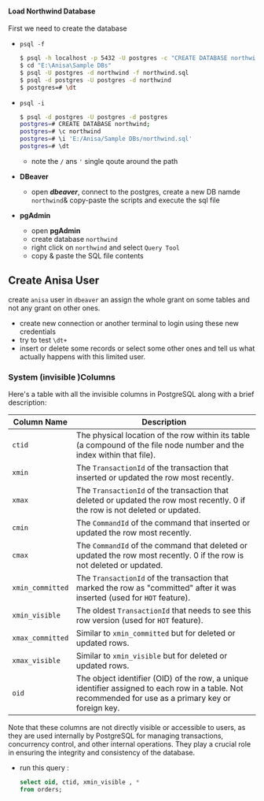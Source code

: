 #### Load Northwind Database 



First we need to create the database

- `psql -f`

  ```bash
  $ psql -h localhost -p 5432 -U postgres -c "CREATE DATABASE northwind;"
  $ cd "E:\Anisa\Sample DBs"
  $ psql -U postgres -d northwind -f northwind.sql
  $ psql -d postgres -U postgres -d northwind
  $ postgres=# \dt
  ```

  

- `psql -i`

  ```bash
  $ psql -d postgres -U postgres -d postgres
  postgres=# CREATE DATABASE northwind;
  postgres=# \c northwind
  postgres=# \i 'E:/Anisa/Sample DBs/northwind.sql'
  postgres=# \dt
  ```

  - note the `/` ans `'` single qoute around the path

- **DBeaver**

  - open ***dbeaver***, connect to the postgres, create a new DB namde `northwind`&  copy-paste the scripts and execute the sql file

- **pgAdmin**

  - open **pgAdmin**
  - create database `northwind`
  - right click on `northwind` and select `Query Tool`
  - copy & paste the SQL file contents

## Create Anisa User

create `anisa` user in `dbeaver` an assign the whole grant on some tables and not any grant on other ones. 

- create new connection or another terminal to login using these new credentials 
- try to test `\dt+` 
- insert or delete some records or select some  other ones and tell us what actually happens with this limited user. 

### System (invisible )Columns 

Here's a table with all the invisible columns in PostgreSQL along with a brief description:

| Column Name      | Description                                                  |
| ---------------- | ------------------------------------------------------------ |
| `ctid`           | The physical location of the row within its table (a compound of the file node number and the index within that file). |
| `xmin`           | The `TransactionId` of the transaction that inserted or updated the row most recently. |
| `xmax`           | The `TransactionId` of the transaction that deleted or updated the row most recently. 0 if the row is not deleted or updated. |
| `cmin`           | The `CommandId` of the command that inserted or updated the row most recently. |
| `cmax`           | The `CommandId` of the command that deleted or updated the row most recently. 0 if the row is not deleted or updated. |
| `xmin_committed` | The `TransactionId` of the transaction that marked the row as "committed" after it was inserted (used for `HOT` feature). |
| `xmin_visible`   | The oldest `TransactionId` that needs to see this row version (used for `HOT` feature). |
| `xmax_committed` | Similar to `xmin_committed` but for deleted or updated rows. |
| `xmax_visible`   | Similar to `xmin_visible` but for deleted or updated rows.   |
| `oid`            | The object identifier (OID) of the row, a unique identifier assigned to each row in a table. Not recommended for use as a primary key or foreign key. |

Note that these columns are not directly visible or accessible to users, as they are used internally by PostgreSQL for managing transactions, concurrency control, and other internal operations. They play a crucial role in ensuring the integrity and consistency of the database.

- run this query :

  ```sql
  select oid, ctid, xmin_visible , *
  from orders; 
  ```

  